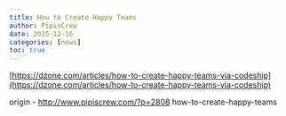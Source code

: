 ```yaml
---
title: How to Create Happy Teams
author: PipisCrew
date: 2015-12-16
categories: [news]
toc: true
---
```


[https://dzone.com/articles/how-to-create-happy-teams-via-codeship](https://dzone.com/articles/how-to-create-happy-teams-via-codeship)

origin - http://www.pipiscrew.com/?p=2808 how-to-create-happy-teams
